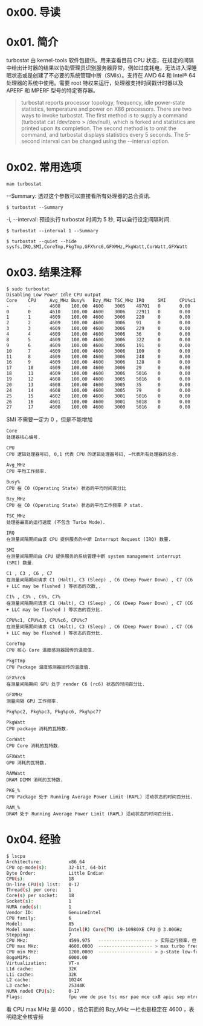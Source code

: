 # 0x00. 导读

# 0x01. 简介

turbostat 由 kernel-tools 软件包提供。用来查看目前 CPU 状态，在规定的间隔中给出计时器的结果以协助管理员识别服务器异常，例如过度耗电，无法进入深睡眠状态或是创建了不必要的系统管理中断（SMIs）。支持在 AMD 64 和 Intel® 64 处理器的系统中使用。需要 root 特权来运行，处理器支持时间戳计时器以及 APERF 和 MPERF 型号的特定寄存器。

> turbostat  reports processor topology, frequency, idle power-state statistics, temperature and power on X86 processors.  There are two ways to invoke turbostat.  The first method is to  supply a command (turbostat cat /dev/zero > /dev/null), which is forked and statistics are printed upon its completion.  The second method is to omit the command, and turbostat displays statistics every  5  seconds. The 5-second interval can be changed using the --interval option.

# 0x02. 常用选项

`man turbostat`

--Summary: 透过这个参数可以直接看所有处理器的总合资讯.
```
$ turbostat --Summary
```

-i, --interval: 预设执行 turbostat 时间为 5 秒, 可以自行设定间隔时间.
```
$ turbostat --interval 1 --Summary

$ turbostat --quiet --hide sysfs,IRQ,SMI,CoreTmp,PkgTmp,GFX%rc6,GFXMHz,PkgWatt,CorWatt,GFXWatt
```

# 0x03. 结果注释

```bash
$ sudo turbostat
Disabling Low Power Idle CPU output
Core    CPU     Avg_MHz Busy%   Bzy_MHz TSC_MHz IRQ     SMI     CPU%c1  CPU%c6  CoreTmp PkgTmp  SYS%LPI CorWatt RAMWatt PKG_%   RAM_%
-       -       4608    100.00  4600    3005    49701   0       0.00    0.00    60      60      0.00    0.00    31.28   0.00    0.00
0       0       4610    100.00  4600    3006    22911   0       0.00    0.00    58      60      0.00    0.00    31.28   0.00    0.00
1       1       4609    100.00  4600    3006    220     0       0.00    0.00    46
2       2       4609    100.00  4600    3006    91      0       0.00    0.00    49
3       3       4609    100.00  4600    3006    229     0       0.00    0.00    51
4       4       4609    100.00  4600    3006    36      0       0.00    0.00    49
8       5       4609    100.00  4600    3006    322     0       0.00    0.00    50
9       6       4609    100.00  4600    3006    191     0       0.00    0.00    51
10      7       4609    100.00  4600    3006    100     0       0.00    0.00    47
11      8       4609    100.00  4600    3006    248     0       0.00    0.00    44
16      9       4609    100.00  4600    3006    128     0       0.00    0.00    48
17      10      4609    100.00  4600    3006    29      0       0.00    0.00    49
18      11      4609    100.00  4600    3006    5016    0       0.00    0.00    56
19      12      4608    100.00  4600    3005    5016    0       0.00    0.00    55
20      13      4608    100.00  4600    3005    35      0       0.00    0.00    48
24      14      4608    100.00  4600    3005    79      0       0.00    0.00    47
25      15      4602    100.00  4600    3001    5016    0       0.00    0.00    60
26      16      4601    100.00  4600    3001    5018    0       0.00    0.00    58
27      17      4600    100.00  4600    3000    5016    0       0.00    0.00    57
```

SMI 不需要一定为 0 ，但是不能增加

```
Core
处理器核心编号.

CPU
CPU 逻辑处理器号码, 0,1 代表 CPU 的逻辑处理器号码, –代表所有处理器的总合. 

Avg_MHz
CPU 平均工作频率.

Busy%
CPU 在 C0 (Operating State) 状态的平均时间百分比

Bzy_MHz
CPU 在 C0 (Operating State) 状态的平均工作频率 P stat.

TSC_MHz
处理器最高的运行速度 (不包含 Turbo Mode).

IRQ
在测量间隔期间由该 CPU 提供服务的中断 Interrupt Request (IRQ) 数量.

SMI
在测量间隔期间由 CPU 提供服务的系统管理中断 system management interrupt (SMI) 数量.

C1 , C3 , C6 , C7
在测量间隔期间请求 C1 (Halt), C3 (Sleep) , C6 (Deep Power Down) , C7 (C6 + LLC may be flushed ) 等状态的次数,.

C1% , C3% , C6%, C7%
在测量间隔期间请求 C1 (Halt), C3 (Sleep) , C6 (Deep Power Down) , C7 (C6 + LLC may be flushed ) 等状态的百分比.

CPU%c1, CPU%c3, CPU%c6, CPU%c7
在测量间隔期间请求 C1 (Halt), C3 (Sleep) , C6 (Deep Power Down) , C7 (C6 + LLC may be flushed ) 等状态的百分比.

CoreTmp
CPU 核心 Core 温度感测器回传的温度值.

PkgTtmp
CPU Package 温度感测器回传的温度值.

GFX%rc6
在测量间隔期间 GPU 处于 render C6 (rc6) 状态的时间百分比.

GFXMHz
测量间隔 GPU 工作频率.

Pkg%pc2, Pkg%pc3, Pkg%pc6, Pkg%pc7?

PkgWatt
CPU package 消耗的瓦特数.

CorWatt
CPU Core 消耗的瓦特数.

GFXWatt
GPU 消耗的瓦特数.

RAMWatt
DRAM DIMM 消耗的瓦特数.

PKG_%
CPU Package 处于 Running Average Power Limit (RAPL) 活动状态的时间百分比.

RAM_%
DRAM 处于 Running Average Power Limit (RAPL) 活动状态的时间百分比.
```

# 0x04. 经验

```bash
$ lscpu
Architecture:          x86_64
CPU op-mode(s):        32-bit, 64-bit
Byte Order:            Little Endian
CPU(s):                18
On-line CPU(s) list:   0-17
Thread(s) per core:    1
Core(s) per socket:    18
Socket(s):             1
NUMA node(s):          1
Vendor ID:             GenuineIntel
CPU family:            6
Model:                 85
Model name:            Intel(R) Core(TM) i9-10980XE CPU @ 3.00GHz
Stepping:              7
CPU MHz:               4599.975   -------------------- > 实际运行频率，但不准，因为每个 CORE 可能都运行不同频率
CPU max MHz:           4600.0000  -------------------- > max turbo freq
CPU min MHz:           1200.0000  -------------------- > p-state low-freq
BogoMIPS:              6000.00
Virtualization:        VT-x
L1d cache:             32K
L1i cache:             32K
L2 cache:              1024K
L3 cache:              25344K
NUMA node0 CPU(s):     0-17
Flags:                 fpu vme de pse tsc msr pae mce cx8 apic sep mtrr pge mca cmov pat pse36 clflush dts acpi mmx fxsr sse sse2 ss ht tm pbe syscall nx pdpe1gb rdtscp lm constant_tsc art arch_perfmon pebs bts rep_good nopl xtopology nonstop_tsc aperfmperf eagerfpu pni pclmulqdq dtes64 monitor ds_cpl vmx est tm2 ssse3 sdbg fma cx16 xtpr pdcm pcid dca sse4_1 sse4_2 x2apic movbe popcnt tsc_deadline_timer aes xsave avx f16c rdrand lahf_lm abm 3dnowprefetch epb cat_l3 cdp_l3 intel_pt ssbd mba ibrs ibpb stibp ibrs_enhanced tpr_shadow vnmi flexpriority ept vpid fsgsbase tsc_adjust bmi1 hle avx2 smep bmi2 erms invpcid rtm cqm mpx rdt_a avx512f avx512dq rdseed adx smap clflushopt clwb avx512cd avx512bw avx512vl xsaveopt xsavec xgetbv1 cqm_llc cqm_occup_llc cqm_mbm_total cqm_mbm_local dtherm ida arat pln pts hwp hwp_act_window hwp_epp hwp_pkg_req avx512_vnni spec_ctrl intel_stibp flush_l1d arch_capabilities
```

看 CPU max MHz 是 4600 ，结合前面的 Bzy_MHz 一栏也是稳定在 4600 ，表明稳定全核睿频